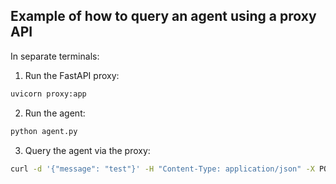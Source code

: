 ## Example of how to query an agent using a proxy API

In separate terminals:

1. Run the FastAPI proxy:
```bash
uvicorn proxy:app
```

2. Run the agent:
```bash
python agent.py
```

3. Query the agent via the proxy:
```bash
curl -d '{"message": "test"}' -H "Content-Type: application/json" -X POST http://localhost:8000/endpoint
```
